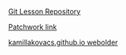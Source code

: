 [Git Lesson Repository](https://github.com/kamillakovacs/git-lesson-repository) 

[Patchwork link](https://github.com/kamillakovacs/patchwork)

[kamillakovacs.github.io webolder](https://github.com/kamillakovacs/kamillakovacs.github.io)
